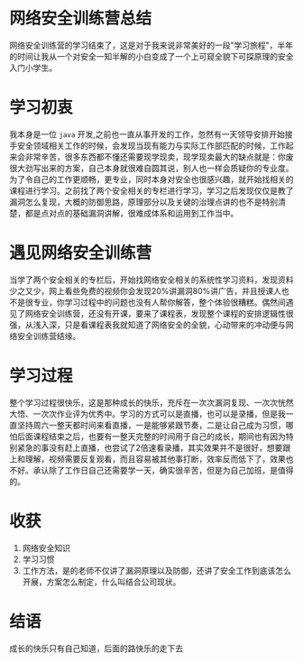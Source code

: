 # 网络安全训练营总结
网络安全训练营的学习结束了，这是对于我来说非常美好的一段"学习旅程"，半年的时间让我从一个对安全一知半解的小白变成了一个上可窥全貌下可探原理的安全入门小学生。
# 学习初衷
我本身是一位 `java` 开发,之前也一直从事开发的工作，忽然有一天领导安排开始接手安全领域相关工作的时候，会发现当现有能力与实际工作部匹配的时候，工作起来会非常辛苦，很多东西都不懂还需要现学现卖，现学现卖最大的缺点就是：你废很大劲写出来的方案，自己本身就很难自圆其说，别人也一样会质疑你的专业度。为了令自己的工作更顺畅，更专业，同时本身对安全也很感兴趣，就开始找相关的课程进行学习。之前找了两个安全相关的专栏进行学习，学习之后发现仅仅是教了漏洞怎么复现，大概的防御思路，原理部分以及关键的治理点讲的也不是特别清楚，都是点对点的基础漏洞讲解，很难成体系和运用到工作当中。
# 遇见网络安全训练营
当学了两个安全相关的专栏后，开始找网络安全相关的系统性学习资料，发现资料少之又少，网上看些免费的视频你会发现20%讲漏洞80%讲广告，并且授课人也不是很专业，你学习过程中的问题也没有人帮你解答，整个体验很糟糕。偶然间遇见了网络安全训练营，还没有开课，要来了课程表，发现整个课程的安排逻辑性很强，从浅入深，只是看课程表我就知道了网络安全的全貌，心动带来的冲动便与网络安全训练营结缘。
# 学习过程
整个学习过程很快乐，这是那种成长的快乐，充斥在一次次漏洞复现、一次次恍然大悟、一次次作业评为优秀中。学习的方式可以是直播，也可以是录播，但是我一直坚持周六一整天都时间来看直播，一是能够紧跟节奏，二是让自己成为习惯，哪怕后面课程结束之后，也要有一整天完整的时间用于自己的成长，期间也有因为特别紧急的事没有赶上直播，也尝试了2倍速看录播，其实效果并不是很好，想要跟上和理解，视频需要反复观看，而且容易被其他事打断，效率反而低下了，效果也不好。承认除了工作日自己还需要学一天，确实很辛苦，但是为自己加班，是值得的。
# 收获
1. 网络安全知识
2. 学习习惯
3. 工作方法，是的老师不仅讲了漏洞原理以及防御，还讲了安全工作到底该怎么开展，方案怎么制定，什么叫结合公司现状。
# 结语
成长的快乐只有自己知道，后面的路快乐的走下去

